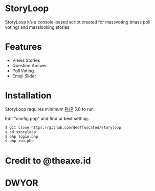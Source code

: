 # StoryLoop

StoryLoop it’s a console-based script created for massvoting (mass poll voting) and masslooking stories

# Features

  - Views Stories
  - Question Answer
  - Poll Voting
  - Emoji Slider

# Installation

StoryLoop requires minimum [PHP](https://www.php.net/) 5.6 to run.

Edit "config.php" and find ur best setting.

```sh
$ git clone https://github.com/deoffuscated/storyloop
$ cd storyloop
$ php login.php
$ php run.php
```

# Credit to @theaxe.id 
# DWYOR
